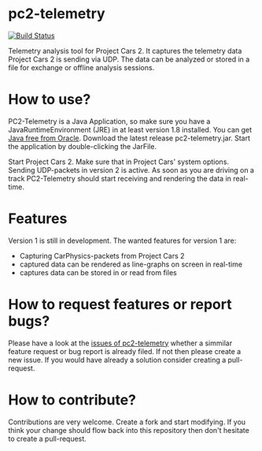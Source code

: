 # pc2-telemetry
[![Build Status](https://travis-ci.org/ralfhergert/pc2-telemetry.svg?branch=master)](https://travis-ci.org/ralfhergert/pc2-telemetry)

Telemetry analysis tool for Project Cars 2. It captures the telemetry data Project Cars 2 is sending via UDP.
The data can be analyzed or stored in a file for exchange or offline analysis sessions.

# How to use?
PC2-Telemetry is a Java Application, so make sure you have a JavaRuntimeEnvironment (JRE) in at least version 1.8 installed.
You can get [Java free from Oracle](https://java.com). Download the latest release pc2-telemetry.jar. Start the application
by double-clicking the JarFile.

Start Project Cars 2. Make sure that in Project Cars' system options. Sending UDP-packets in version 2 is active.
As soon as you are driving on a track PC2-Telemetry should start receiving and rendering the data in real-time.

# Features
Version 1 is still in development. The wanted features for version 1 are:
 * Capturing CarPhysics-packets from Project Cars 2
 * captured data can be rendered as line-graphs on screen in real-time
 * captures data can be stored in or read from files


# How to request features or report bugs?
Please have a look at the [issues of pc2-telemetry](https://github.com/ralfhergert/pc2-telemetry/issues) whether a simmilar
feature request or bug report is already filed. If not then please create a new issue. If you would have already a solution
consider creating a pull-request.

# How to contribute?
Contributions are very welcome. Create a fork and start modifying. If you think your change should flow back into this
repository then don't hesitate to create a pull-request.
